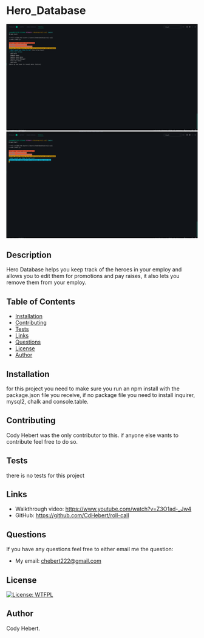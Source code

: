 # Hero_Database

![get-started](./images/start-up.png)
![exit](./images/exit.png)

## Description

Hero Database helps you keep track of the heroes in your employ and allows you to edit them for promotions and pay raises, it also lets you remove them from your employ.

## Table of Contents

- [Installation](#installation)
- [Contributing](#contributing)
- [Tests](#test)
- [Links](#links)
- [Questions](#questions)
- [License](#license)
- [Author](#author)

## Installation

for this project you need to make sure you run an npm install with the package.json file you receive, if no package file you need to install inquirer, mysql2, chalk and console.table.

## Contributing

Cody Hebert was the only contributor to this. if anyone else wants to contribute feel free to do so.

## Tests

there is no tests for this project

## Links
- Walkthrough video: https://www.youtube.com/watch?v=Z3O1ad-_Jw4
- GitHub: https://github.com/CdHebert/roll-call

## Questions

If you have any questions feel free to either email me the question:

- My email: chebert222@gmail.com

## License

[![License: WTFPL](https://img.shields.io/badge/License-WTFPL-brightgreen.svg)](http://www.wtfpl.net/about/)

## Author

Cody Hebert.

